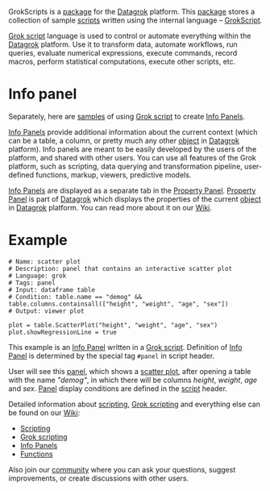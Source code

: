 GrokScripts is a [package](https://datagrok.ai/help/develop/develop#packages) for the [Datagrok](https://datagrok.ai) platform. This [package](https://datagrok.ai/help/develop/develop#packages) stores a collection of sample [scripts](https://datagrok.ai/help/develop/scripting) written using the internal language – [GrokScript](https://datagrok.ai/help/overview/grok-script).

[Grok script](https://datagrok.ai/help/overview/grok-script) language is used to control or automate everything within the [Datagrok](https://datagrok.ai/) platform. Use it to transform data, automate workflows, run queries, evaluate numerical expressions, execute commands, record macros, perform statistical computations, execute other scripts, etc.

# Info panel

Separately, here are [samples](https://github.com/datagrok-ai/public/tree/master/packages/GrokScripts/scripts/info_panels) of using [Grok script](https://datagrok.ai/help/overview/grok-script) to create [Info Panels](https://datagrok.ai/help/discover/info-panels).

[Info Panels](https://datagrok.ai/help/discover/info-panels) provide additional information about the current context (which can be a table, a column, or pretty much any other [object](https://datagrok.ai/help/overview/objects) in [Datagrok](https://datagrok.ai/) platform). 
Info panels are meant to be easily developed by the users of the platform, and shared with other users. You can use all features of the Grok platform, such as scripting, data querying and transformation pipeline, user-defined functions, markup, viewers, predictive models.

[Info Panels](https://datagrok.ai/help/discover/info-panels) are displayed as a separate tab in the [Property Panel](https://datagrok.ai/help/overview/navigation#properties).
[Property Panel](https://datagrok.ai/help/overview/navigation#properties) is part of [Datagrok](https://datagrok.ai/) which displays the properties of the current [object](https://datagrok.ai/help/overview/objects) in [Datagrok](https://datagrok.ai/) platform. You can read more about it on our [Wiki](https://datagrok.ai/help/overview/navigation#properties).

# Example
```
# Name: scatter plot
# Description: panel that contains an interactive scatter plot
# Language: grok
# Tags: panel
# Input: dataframe table
# Condition: table.name == "demog" && table.columns.containsall(["height", "weight", "age", "sex"])
# Output: viewer plot

plot = table.ScatterPlot("height", "weight", "age", "sex")
plot.showRegressionLine = true
```

This example is an [Info Panel](https://datagrok.ai/help/discover/info-panels) written in a [Grok script](https://datagrok.ai/help/overview/grok-script).
Definition of [Info Panel](https://datagrok.ai/help/discover/info-panels) is determined by the special tag ```#panel``` in script header.

User will see this [panel](https://datagrok.ai/help/discover/info-panels), which shows a [scatter plot](https://datagrok.ai/help/visualize/viewers/scatter-plot), after opening a table with the name *"demog"*, in which there will be columns *height*, *weight*, *age* and *sex*.
[Panel](https://datagrok.ai/help/discover/info-panels) display conditions are defined in the [script](https://datagrok.ai/help/overview/grok-script) header.


Detailed information about [scripting](https://datagrok.ai/help/develop/scripting), [Grok scripting](https://datagrok.ai/help/overview/grok-script) and everything else can be found on our [Wiki](https://datagrok.ai/help/):

  * [Scripting](https://datagrok.ai/help/develop/scripting)
  * [Grok scripting](https://datagrok.ai/help/overview/grok-script)
  * [Info Panels](https://datagrok.ai/help/discover/info-panels)
  * [Functions](https://datagrok.ai/help/overview/functions/function)

Also join our [community](https://community.datagrok.ai/) where you can ask your questions, suggest improvements, or create discussions with other users.